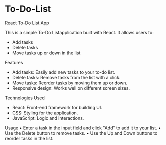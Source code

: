 # To-Do-List
React To-Do List App

This is a simple To-Do Listapplication built with React. It allows users to:
- Add tasks
- Delete tasks
- Move tasks up or down in the list

Features

- Add tasks: Easily add new tasks to your to-do list.
- Delete tasks: Remove tasks from the list with a click.
- Move tasks: Reorder tasks by moving them up or down.
- Responsive design: Works well on different screen sizes.

Technologies Used

- React: Front-end framework for building UI.
- CSS: Styling for the application.
- JavaScript: Logic and interactions.

Usage
•	Enter a task in the input field and click "Add" to add it to your list.
•	Use the Delete button to remove tasks.
•	Use the Up and Down buttons to reorder tasks in the list.

